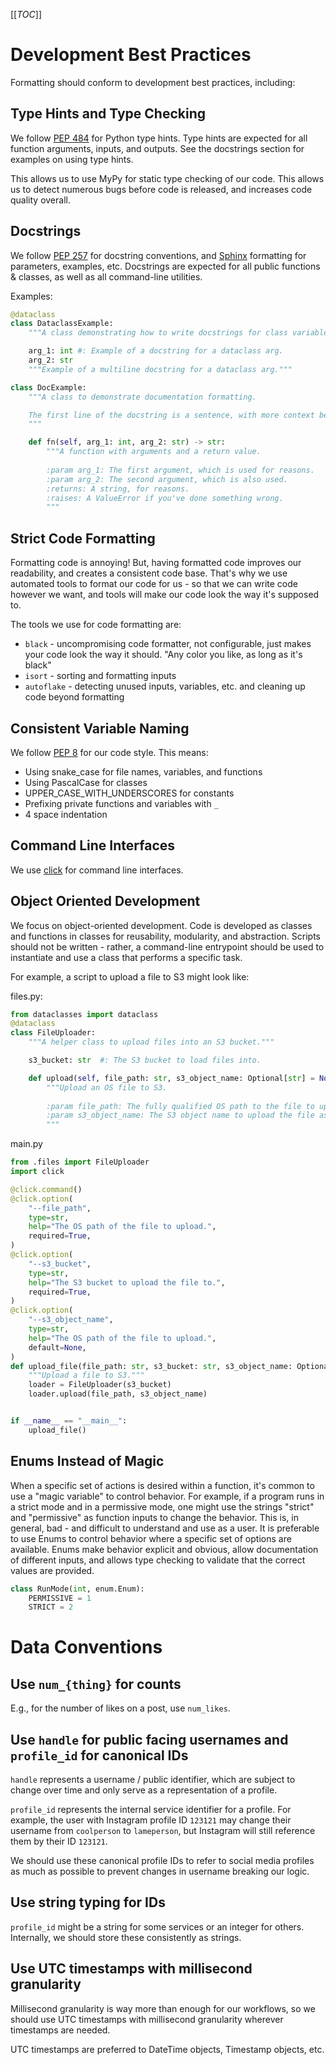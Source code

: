 [[_TOC_]]

# Development Best Practices
Formatting should conform to development best practices, including:

## Type Hints and Type Checking
We follow [PEP 484](https://www.python.org/dev/peps/pep-0484/) for Python type hints. Type hints are expected for all function arguments, inputs, and outputs. See the docstrings section for examples on using type hints.

This allows us to use MyPy for static type checking of our code. This allows us to detect numerous bugs before code is released, and increases code quality overall.

## Docstrings
We follow [PEP 257](https://www.python.org/dev/peps/pep-0257/) for docstring conventions, and [Sphinx](https://www.sphinx-doc.org/en/master/) formatting for parameters, examples, etc. Docstrings are expected for all public functions & classes, as well as all command-line utilities.

Examples:

```python
@dataclass
class DataclassExample:
    """A class demonstrating how to write docstrings for class variables."""

    arg_1: int #: Example of a docstring for a dataclass arg.
    arg_2: str
    """Example of a multiline docstring for a dataclass arg."""

class DocExample:
    """A class to demonstrate documentation formatting.

    The first line of the docstring is a sentence, with more context below after a newline.
    """

    def fn(self, arg_1: int, arg_2: str) -> str:
        """A function with arguments and a return value.
        
        :param arg_1: The first argument, which is used for reasons.
        :param arg_2: The second argument, which is also used.
        :returns: A string, for reasons.
        :raises: A ValueError if you've done something wrong.
        """
```

## Strict Code Formatting
Formatting code is annoying! But, having formatted code improves our readability, and creates a consistent code base. That's why we use automated tools to format our code for us - so that we can write code however we want, and tools will make our code look the way it's supposed to.

The tools we use for code formatting are:

* `black` - uncompromising code formatter, not configurable, just makes your code look the way it should. "Any color you like, as long as it's black"
* `isort` - sorting and formatting inputs
* `autoflake` - detecting unused inputs, variables, etc. and cleaning up code beyond formatting

## Consistent Variable Naming
We follow [PEP 8](https://www.python.org/dev/peps/pep-0008/) for our code style. This means:

* Using snake_case for file names, variables, and functions
* Using PascalCase for classes
* UPPER_CASE_WITH_UNDERSCORES for constants
* Prefixing private functions and variables with `_`
* 4 space indentation

## Command Line Interfaces
We use [click](https://click.palletsprojects.com/en/8.0.x/) for command line interfaces.

## Object Oriented Development 
We focus on object-oriented development. Code is developed as classes and functions in classes for reusability, modularity, and abstraction. Scripts should not be written - rather, a command-line entrypoint should be used to instantiate and use a class that performs a specific task.

For example, a script to upload a file to S3 might look like:

files.py:
```python
from dataclasses import dataclass
@dataclass
class FileUploader:
    """A helper class to upload files into an S3 bucket."""

    s3_bucket: str  #: The S3 bucket to load files into.

    def upload(self, file_path: str, s3_object_name: Optional[str] = None) -> None:
        """Upload an OS file to S3.
        
        :param file_path: The fully qualified OS path to the file to upload.
        :param s3_object_name: The S3 object name to upload the file as - if not provided the file_path is used.
        """
```

main.py
```python
from .files import FileUploader
import click

@click.command()
@click.option(
    "--file_path",
    type=str,
    help="The OS path of the file to upload.",
    required=True,
)
@click.option(
    "--s3_bucket",
    type=str,
    help="The S3 bucket to upload the file to.",
    required=True,
)
@click.option(
    "--s3_object_name",
    type=str,
    help="The OS path of the file to upload.",
    default=None,
)
def upload_file(file_path: str, s3_bucket: str, s3_object_name: Optional[str]):
    """Upload a file to S3."""
    loader = FileUploader(s3_bucket)
    loader.upload(file_path, s3_object_name)


if __name__ == "__main__":
    upload_file()
```


## Enums Instead of Magic
When a specific set of actions is desired within a function, it's common to use a "magic variable" to control behavior. For example, if a program runs in a strict mode and in a permissive mode, one might use the strings "strict" and "permissive" as function inputs to change the behavior. This is, in general, bad - and difficult to understand and use as a user. It is preferable to use Enums to control behavior where a specific set of options are available. Enums make behavior explicit and obvious, allow documentation of different inputs, and allows type checking to validate that the correct values are provided.

```python
class RunMode(int, enum.Enum):
    PERMISSIVE = 1
    STRICT = 2
```

# Data Conventions

## Use `num_{thing}` for counts

E.g., for the number of likes on a post, use `num_likes`.

## Use `handle` for public facing usernames and `profile_id` for canonical IDs

`handle` represents a username / public identifier, which are subject to change over time and only serve as a representation of a profile.

`profile_id` represents the internal service identifier for a profile. For example, the user with Instagram profile ID `123121` may change their username from `coolperson` to `lameperson`, but Instagram will still reference them by their ID `123121`.

We should use these canonical profile IDs to refer to social media profiles as much as possible to prevent changes in username breaking our logic.

## Use string typing for IDs

`profile_id` might be a string for some services or an integer for others. Internally, we should store these consistently as strings.

## Use UTC timestamps with millisecond granularity

Millisecond granularity is way more than enough for our workflows, so we should use UTC timestamps with millisecond granularity wherever timestamps are needed. 

UTC timestamps are preferred to DateTime objects, Timestamp objects, etc.  